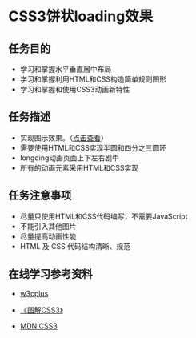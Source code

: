 
# CSS3饼状loading效果

## 任务目的
- 学习和掌握水平垂直居中布局
- 学习和掌握利用HTML和CSS构造简单规则图形
- 学习和掌握和使用CSS3动画新特性
## 任务描述
- 实现图示效果。（[点击查看][1]）
- 需要使用HTML和CSS实现半圆和四分之三圆环
- longding动画页面上下左右剧中
- 所有的动画元素采用HTML和CSS实现
## 任务注意事项
- 尽量只使用HTML和CSS代码编写，不需要JavaScript
- 不能引入其他图片
- 尽量提高动画性能
- HTML 及 CSS 代码结构清晰、规范
## 在线学习参考资料
- [w3cplus][2]
- [《图解CSS3》][3]
- [MDN CSS3][4]


  [1]: https://ww2.sinaimg.cn/large/006tNbRwly1fcr4ycdb9cg30d80dm0tf.gif
  [2]: http://www.w3cplus.com/
  [3]: https://book.douban.com/subject/25920727/
  [4]: https://developer.mozilla.org/zh-CN/docs/Web/CSS/CSS3
